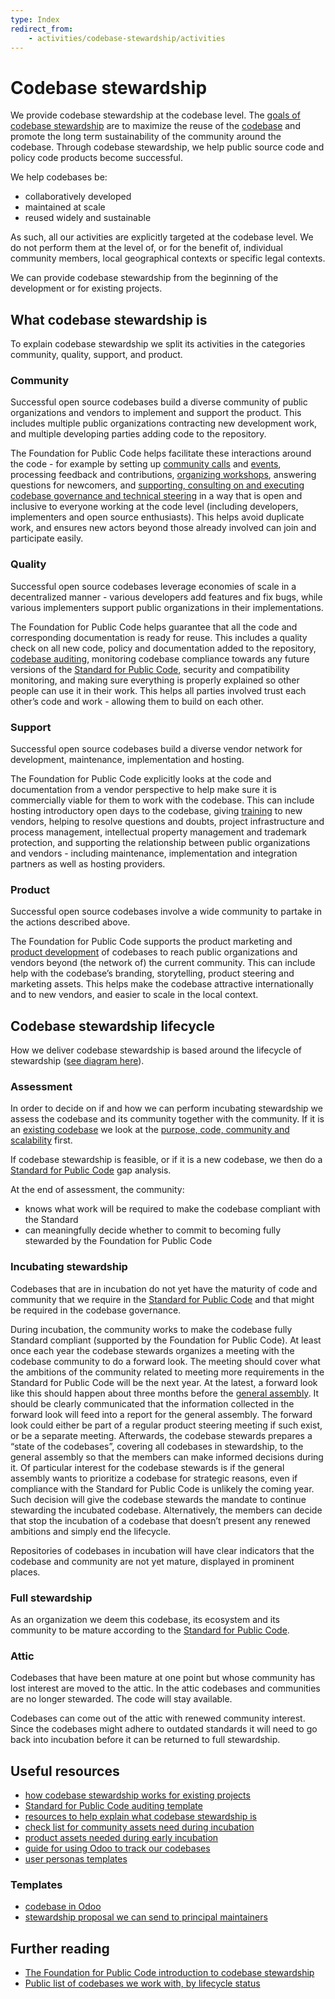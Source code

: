 ```yaml
---
type: Index
redirect_from:
    - activities/codebase-stewardship/activities
---
```


# Codebase stewardship

We provide codebase stewardship at the codebase level.
The [goals of codebase stewardship](goals.md) are to maximize the reuse of the [codebase](../../glossary/codebase-definition.md) and promote the long term sustainability of the community around the codebase.
Through codebase stewardship, we help public source code and policy code products become successful.

We help codebases be:

* collaboratively developed
* maintained at scale
* reused widely and sustainable

As such, all our activities are explicitly targeted at the codebase level.
We do not perform them at the level of, or for the benefit of, individual community members, local geographical contexts or specific legal contexts.

We can provide codebase stewardship from the beginning of the development or for existing projects.

## What codebase stewardship is

To explain codebase stewardship we split its activities in the categories
community, quality, support, and product.

### Community

Successful open source codebases build a diverse community of public organizations and vendors to implement and support the product.
This includes multiple public organizations contracting new development work, and multiple developing parties adding code to the repository.

The Foundation for Public Code helps facilitate these interactions around the code - for example by setting up [community calls](../community-calls/index.md) and [events](../events/index.md), processing feedback and contributions, [organizing workshops](../workshops/index.md), answering questions for newcomers, and [supporting, consulting on and executing codebase governance and technical steering](../supporting-codebase-governance/index.md) in a way that is open and inclusive to everyone working at the code level (including developers, implementers and open source enthusiasts).
This helps avoid duplicate work, and ensures new actors beyond those already involved can join and participate easily.

### Quality

Successful open source codebases leverage economies of scale in a decentralized manner - various developers add features and fix bugs, while various implementers support public organizations in their implementations.

The Foundation for Public Code helps guarantee that all the code and corresponding documentation is ready for reuse.
This includes a quality check on all new code, policy and documentation added to the repository, [codebase auditing](../codebase-auditing/index.md), monitoring codebase compliance towards any future versions of the [Standard for Public Code](https://standard.publiccode.net/), security and compatibility monitoring, and making sure everything is properly explained so other people can use it in their work.
This helps all parties involved trust each other’s code and work - allowing them to build on each other.

### Support

Successful open source codebases build a diverse vendor network for development, maintenance, implementation and hosting.

The Foundation for Public Code explicitly looks at the code and documentation from a vendor perspective to help make sure it is commercially viable for them to work with the codebase.
This can include hosting introductory open days to the codebase, giving [training](../trainings/index.md) to new vendors, helping to resolve questions and doubts, project infrastructure and process management, intellectual property management and trademark protection, and supporting the relationship between public organizations and vendors - including maintenance, implementation and integration partners as well as hosting providers.

### Product

Successful open source codebases involve a wide community to partake in the actions described above.

The Foundation for Public Code supports the product marketing and [product development](product-development) of codebases to reach public organizations and vendors beyond (the network of) the current community.
This can include help with the codebase’s branding, storytelling, product steering and marketing assets.
This helps make the codebase attractive internationally and to new vendors, and easier to scale in the local context.

## Codebase stewardship lifecycle

How we deliver codebase stewardship is based around the lifecycle of stewardship ([see diagram here](lifecycle-diagram.md)).

### Assessment

In order to decide on if and how we can perform incubating stewardship we assess the codebase and its community together with the community. If it is an [existing codebase](for-existing-projects.md) we look at the [purpose, code, community and scalability](../codebase-stewardship/odoo-codebases.md#identify) first.

If codebase stewardship is feasible, or if it is a new codebase, we then do a [Standard for Public Code](https://standard.publiccode.net/) gap analysis.

At the end of assessment, the community:

* knows what work will be required to make the codebase compliant with the Standard
* can meaningfully decide whether to commit to becoming fully stewarded by the Foundation for Public Code

### Incubating stewardship

Codebases that are in incubation do not yet have the maturity of code and community that we require in the [Standard for Public Code](https://standard.publiccode.net/) and that might be required in the codebase governance.

During incubation, the community works to make the codebase fully Standard compliant (supported by the Foundation for Public Code).
At least once each year the codebase stewards organizes a meeting with the codebase community to do a forward look.
The meeting should cover what the ambitions of the community related to meeting more requirements in the Standard for Public Code will be the next year.
At the latest, a forward look like this should happen about three months before the [general assembly](../../organization/governance-model.md#general-assembly).
It should be clearly communicated that the information collected in the forward look will feed into a report for the general assembly.
The forward look could either be part of a regular product steering meeting if such exist, or be a separate meeting.
Afterwards, the codebase stewards prepares a “state of the codebases”, covering all codebases in stewardship, to the general assembly so that the members can make informed decisions during it.
Of particular interest for the codebase stewards is if the general assembly wants to prioritize a codebase for strategic reasons, even if compliance with the Standard for Public Code is unlikely the coming year.
Such decision will give the codebase stewards the mandate to continue stewarding the incubated codebase.
Alternatively, the members can decide that stop the incubation of a codebase that doesn’t present any renewed ambitions and simply end the lifecycle.

Repositories of codebases in incubation will have clear indicators that the codebase and community are not yet mature, displayed in prominent places.

### Full stewardship

As an organization we deem this codebase, its ecosystem and its community to be mature according to the [Standard for Public Code](https://standard.publiccode.net/).

### Attic

Codebases that have been mature at one point but whose community has lost interest are moved to the attic.
In the attic codebases and communities are no longer stewarded.
The code will stay available.

Codebases can come out of the attic with renewed community interest.
Since the codebases might adhere to outdated standards it will need to go back into incubation before it can be returned to full stewardship.

## Useful resources

* [how codebase stewardship works for existing projects](for-existing-projects.md)
* [Standard for Public Code auditing template](../codebase-auditing/review-template.md)
* [resources to help explain what codebase stewardship is](../explaining-codebase-stewardship/index.md)
* [check list for community assets need during incubation](community-assets.md)
* [product assets needed during early incubation](product-assets-for-early-incubation.md)
* [guide for using Odoo to track our codebases](odoo-codebases.md)
* [user personas templates](/user-personas/index.md)

### Templates

* [codebase in Odoo](odoo-codebase-template.md)
* [stewardship proposal we can send to principal maintainers](stewardship-proposal-template.md)

## Further reading

* [The Foundation for Public Code introduction to codebase stewardship](https://publiccode.net/codebase-stewardship/)
* [Public list of codebases we work with, by lifecycle status](https://publiccode.net/codebases/)
